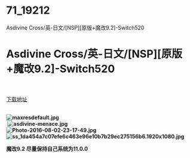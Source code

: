 # 71_19212
Asdivine Cross/英-日文/[NSP][原版+魔改9.2]-Switch520
# Asdivine Cross/英-日文/[NSP][原版+魔改9.2]-Switch520
 <br/></br>
[下载地址](https://www.switch520.cc/article/19212 "下载地址")
<br/></br>

<p><strong><img title="maxresdefault.jpg" src="https://www.switch520.cc/muke_img/2021_06_25_32133c9379d51.jpg" alt="maxresdefault.jpg"></strong><br>
<strong>&nbsp;<img title="asdivine-menace.jpg" src="https://www.switch520.cc/muke_img/2021_06_25_8e619986f124f.jpg" alt="asdivine-menace.jpg"><br>
<img title="Photo-2016-08-02-23-17-49.jpg" src="https://www.switch520.cc/muke_img/2021_06_25_57467b85f885a.jpg" alt="Photo-2016-08-02-23-17-49.jpg"><br>
<img title="ss_1da454a7c07efe6c463e96e10b7b29ec275156b6.1920x1080.jpg" src="https://www.switch520.cc/muke_img/2021_06_25_4728a2b7cb6da.jpg" alt="ss_1da454a7c07efe6c463e96e10b7b29ec275156b6.1920x1080.jpg"></strong></p>
<p><strong>魔改9.2 尽量保持自己系统为11.0.0</strong></p>
